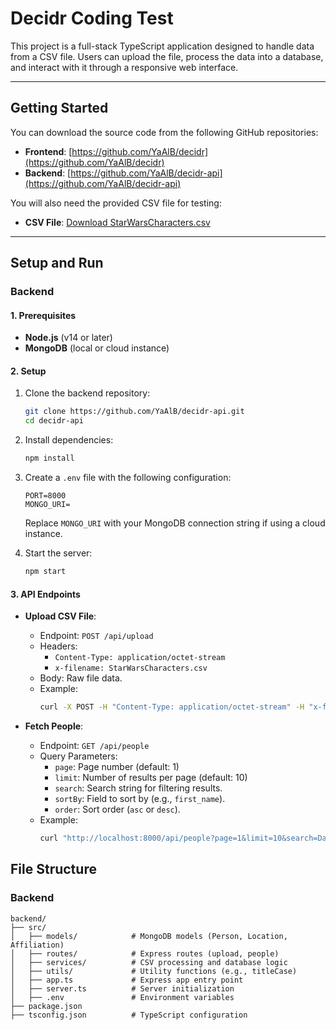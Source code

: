 # **Decidr Coding Test**

This project is a full-stack TypeScript application designed to handle data from a CSV file. Users can upload the file, process the data into a database, and interact with it through a responsive web interface.

---

## **Getting Started**

You can download the source code from the following GitHub repositories:

- **Frontend**: [https://github.com/YaAlB/decidr](https://github.com/YaAlB/decidr)
- **Backend**: [https://github.com/YaAlB/decidr-api](https://github.com/YaAlB/decidr-api)

You will also need the provided CSV file for testing:
- **CSV File**: [Download StarWarsCharacters.csv](StarWarsCharacters.csv)

---

## **Setup and Run**

### **Backend**

#### **1. Prerequisites**
- **Node.js** (v14 or later)
- **MongoDB** (local or cloud instance)

#### **2. Setup**
1. Clone the backend repository:
   ```bash
   git clone https://github.com/YaAlB/decidr-api.git
   cd decidr-api
   ```

2. Install dependencies:
   ```bash
   npm install
   ```

3. Create a `.env` file with the following configuration:
   ```plaintext
   PORT=8000
   MONGO_URI=
   ```

   Replace `MONGO_URI` with your MongoDB connection string if using a cloud instance.

4. Start the server:
   ```bash
   npm start
   ```

#### **3. API Endpoints**
- **Upload CSV File**:
  - Endpoint: `POST /api/upload`
  - Headers:
    - `Content-Type: application/octet-stream`
    - `x-filename: StarWarsCharacters.csv`
  - Body: Raw file data.
  - Example:
    ```bash
    curl -X POST -H "Content-Type: application/octet-stream" -H "x-filename: StarWarsCharacters.csv" --data-binary @StarWarsCharacters.csv http://localhost:8000/api/upload
    ```

- **Fetch People**:
  - Endpoint: `GET /api/people`
  - Query Parameters:
    - `page`: Page number (default: 1)
    - `limit`: Number of results per page (default: 10)
    - `search`: Search string for filtering results.
    - `sortBy`: Field to sort by (e.g., `first_name`).
    - `order`: Sort order (`asc` or `desc`).
  - Example:
    ```bash
    curl "http://localhost:8000/api/people?page=1&limit=10&search=Darth&sortBy=first_name&order=asc"
    ```

## **File Structure**

### **Backend**
```
backend/
├── src/
│   ├── models/            # MongoDB models (Person, Location, Affiliation)
│   ├── routes/            # Express routes (upload, people)
│   ├── services/          # CSV processing and database logic
│   ├── utils/             # Utility functions (e.g., titleCase)
│   ├── app.ts             # Express app entry point
│   ├── server.ts          # Server initialization
│   ├── .env               # Environment variables
├── package.json
├── tsconfig.json          # TypeScript configuration
```